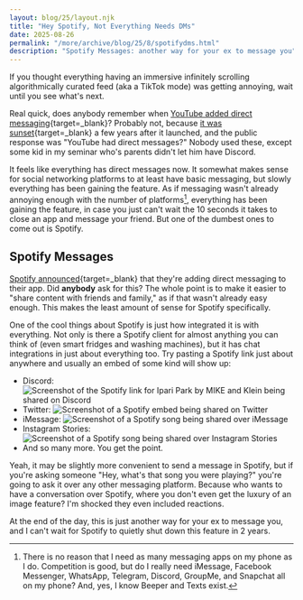 ```yaml
---
layout: blog/25/layout.njk
title: "Hey Spotify, Not Everything Needs DMs"
date: 2025-08-26
permalink: "/more/archive/blog/25/8/spotifydms.html"
description: "Spotify Messages: another way for your ex to message you"
---
```

If you thought everything having an immersive infinitely scrolling algorithmically curated feed (aka a TikTok mode) was getting annoying, wait until you see what's next.

Real quick, does anybody remember when [YouTube added direct messaging](https://www.theverge.com/2017/8/7/16106850/youtube-app-update-messaging-sharing){target=_blank}? Probably not, because [it was sunset](https://techcrunch.com/2019/08/21/youtube-is-closing-its-private-messages-feature-and-many-kids-are-outraged/){target=_blank} a few years after it launched, and the public response was "YouTube had direct messages?" Nobody used these, except some kid in my seminar who's parents didn't let him have Discord.

It feels like everything has direct messages now. It somewhat makes sense for social networking platforms to at least have basic messaging, but slowly everything has been gaining the feature. As if messaging wasn't already annoying enough with the number of platforms[^1], everything has been gaining the feature, in case you just can't wait the 10 seconds it takes to close an app and message your friend. But one of the dumbest ones to come out is Spotify.

## Spotify Messages

[Spotify announced](https://newsroom.spotify.com/2025-08-26/introducing-messages-a-new-way-to-share-what-you-love-on-spotify-with-friends-and-family/){target=_blank} that they're adding direct messaging to their app. Did **anybody** ask for this? The whole point is to make it easier to "share content with friends and family," as if that wasn't already easy enough. This makes the least amount of sense for Spotify specifically.

One of the cool things about Spotify is just how integrated it is with everything. Not only is there a Spotify client for almost anything you can think of (even smart fridges and washing machines), but it has chat integrations in just about everything too. Try pasting a Spotify link just about anywhere and usually an embed of some kind will show up:

- Discord: ![Screenshot of the Spotify link for Ipari Park by MIKE and Klein being shared on Discord](https://i.imgur.com/W7EcjSM.png)
- Twitter: ![Screenshot of a Spotify embed being shared on Twitter](https://i.imgur.com/Yu1UKaf.png)
- iMessage: ![Screenshot of a Spotify song being shared over iMessage](https://i.imgur.com/xIYlJBh.png)
- Instagram Stories: ![Screenshot of a Spotify song being shared over Instagram Stories](https://i.imgur.com/sJ0FgKu.png)
- And so many more. You get the point.

Yeah, it may be slightly more convenient to send a message in Spotify, but if you're asking someone "Hey, what's that song you were playing?" you're going to ask it over any other messaging platform. Because who wants to have a conversation over Spotify, where you don't even get the luxury of an image feature? I'm shocked they even included reactions.

At the end of the day, this is just another way for your ex to message you, and I can't wait for Spotify to quietly shut down this feature in 2 years.

[^1]: There is no reason that I need as many messaging apps on my phone as I do. Competition is good, but do I really need iMessage, Facebook Messenger, WhatsApp, Telegram, Discord, GroupMe, and Snapchat all on my phone? And, yes, I know Beeper and Texts exist.
